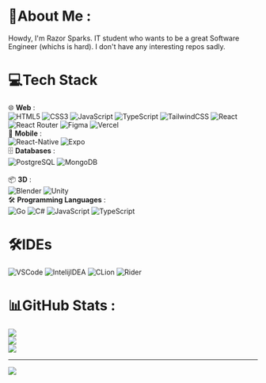 # 💫About Me :
Howdy, I'm Razor Sparks. IT student who wants to be a great Software Engineer (whichs is hard).
I don't have any interesting repos sadly.


# 💻Tech Stack
🌐 <strong>Web</strong> : <br />
![HTML5](https://img.shields.io/badge/html5-%23E34F26.svg?style=for-the-badge&logo=html5&logoColor=white)
![CSS3](https://img.shields.io/badge/css3-%231572B6.svg?style=for-the-badge&logo=css3&logoColor=white)
![JavaScript](https://img.shields.io/badge/javascript-%23323330.svg?style=for-the-badge&logo=javascript&logoColor=%23F7DF1E)
![TypeScript](https://img.shields.io/badge/TypeScript-007ACC?style=for-the-badge&logo=typescript&logoColor=white)
![TailwindCSS](https://img.shields.io/badge/tailwindcss-%2338B2AC.svg?style=for-the-badge&logo=tailwind-css&logoColor=white)
![React](https://img.shields.io/badge/react-%2320232a.svg?style=for-the-badge&logo=react&logoColor=%2361DAFB)
![React Router](https://img.shields.io/badge/React_Router-CA4245?style=for-the-badge&logo=react-router&logoColor=white)
![Figma](https://img.shields.io/badge/figma-%23F24E1E.svg?style=for-the-badge&logo=figma&logoColor=white)
![Vercel](https://img.shields.io/badge/vercel-%23000000.svg?style=for-the-badge&logo=vercel&logoColor=white)
<br />
📱 <strong>Mobile</strong> : 
<br />
![React-Native](https://img.shields.io/badge/React_Native-20232A?style=for-the-badge&logo=react&logoColor=61DAFB)
![Expo](https://img.shields.io/badge/Expo-1B1F23?style=for-the-badge&logo=expo&logoColor=white)
<br /> 
🗄 <strong>Databases</strong> : 
<br />
![PostgreSQL](https://img.shields.io/badge/PostgreSQL-316192?style=for-the-badge&logo=postgresql&logoColor=white)
![MongoDB](https://img.shields.io/badge/MongoDB-%234ea94b.svg?style=for-the-badge&logo=mongodb&logoColor=white) 	
<br />
📦 <strong>3D</strong> : 
<br />
![Blender](https://img.shields.io/badge/blender-%23F5792A.svg?style=for-the-badge&logo=blender&logoColor=white)
![Unity](https://img.shields.io/badge/Unity-100000?style=for-the-badge&logo=unity&logoColor=white)
<br /> 
🛠 <strong>Programming Languages</strong> : <br />
![Go](https://img.shields.io/badge/go-%2300ADD8.svg?style=for-the-badge&logo=go&logoColor=white)
![C#](https://img.shields.io/badge/C%23-239120?style=for-the-badge&logo=csharp&logoColor=white)
![JavaScript](https://img.shields.io/badge/javascript-%23323330.svg?style=for-the-badge&logo=javascript&logoColor=%23F7DF1E)
![TypeScript](https://img.shields.io/badge/TypeScript-007ACC?style=for-the-badge&logo=typescript&logoColor=white)

# 🛠️IDEs
![VSCode](https://img.shields.io/badge/VSCode-0078D4?style=for-the-badge&logo=visual%20studio%20code&logoColor=white) ![IntelijIDEA](https://img.shields.io/badge/IntelliJ_IDEA-000000.svg?style=for-the-badge&logo=intellij-idea&logoColor=white) ![CLion](https://img.shields.io/badge/CLion-000000?style=for-the-badge&logo=clion&logoColor=white) ![Rider](https://img.shields.io/badge/Rider-000000?style=for-the-badge&logo=Rider&logoColor=white)
# 📊GitHub Stats :
![](https://github-readme-stats.vercel.app/api?username=razorthefolf&theme=dark&hide_border=false&include_all_commits=true&count_private=false)<br/>
![](https://github-readme-streak-stats.herokuapp.com/?user=razorthefolf&theme=dark&hide_border=false)<br/>
![](https://github-readme-stats.vercel.app/api/top-langs/?username=razorthefolff&theme=dark&hide_border=false&include_all_commits=true&count_private=false&layout=compact)

---
[![](https://visitcount.itsvg.in/api?id=razorthefolf&icon=2&color=2)](https://visitcount.itsvg.in)
